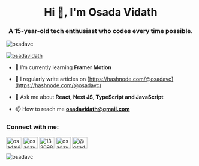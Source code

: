 <h1 align="center">Hi 👋, I'm Osada Vidath</h1>
<h3 align="center">A 15-year-old tech enthusiast who codes every time possible.</h3>

<p align="left"> <img src="https://komarev.com/ghpvc/?username=osadavc&label=Profile%20views&color=0e75b6&style=flat" alt="osadavc" /> </p>

<p align="left"> <a href="https://twitter.com/osadavidath" target="blank"><img src="https://img.shields.io/twitter/follow/osadavidath?logo=twitter&style=for-the-badge" alt="osadavidath" /></a> </p>

- 🌱 I’m currently learning **Framer Motion**

- 📝 I regularly write articles on [https://hashnode.com/@osadavc](https://hashnode.com/@osadavc)

- 💬 Ask me about **React, Next JS, TypeScript and JavaScript**

- 📫 How to reach me **osadavidath@gmail.com**

<h3 align="left">Connect with me:</h3>
<p align="left">
<a href="https://twitter.com/osadavidath" target="blank"><img align="center" src="https://raw.githubusercontent.com/rahuldkjain/github-profile-readme-generator/master/src/images/icons/Social/twitter.svg" alt="osadavidath" height="30" width="40" /></a>
<a href="https://linkedin.com/in/osadavc" target="blank"><img align="center" src="https://raw.githubusercontent.com/rahuldkjain/github-profile-readme-generator/master/src/images/icons/Social/linked-in-alt.svg" alt="osadavc" height="30" width="40" /></a>
<a href="https://stackoverflow.com/users/13309879" target="blank"><img align="center" src="https://raw.githubusercontent.com/rahuldkjain/github-profile-readme-generator/master/src/images/icons/Social/stack-overflow.svg" alt="13309879" height="30" width="40" /></a>
<a href="https://instagram.com/osadavc" target="blank"><img align="center" src="https://raw.githubusercontent.com/rahuldkjain/github-profile-readme-generator/master/src/images/icons/Social/instagram.svg" alt="osadavc" height="30" width="40" /></a>
<a href="https://hashnode.com/@osadavc" target="blank"><img align="center" src="https://raw.githubusercontent.com/rahuldkjain/github-profile-readme-generator/master/src/images/icons/Social/hashnode.svg" alt="@osadavc" height="30" width="40" /></a>
</p>

<!--START_SECTION:waka-->
<!--END_SECTION:waka-->

<p><img align="center" src="https://github-readme-stats.vercel.app/api/top-langs?username=osadavc&show_icons=true&locale=en&layout=compact" alt="osadavc" /></p>
